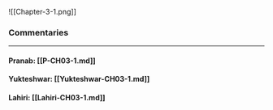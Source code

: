 ![[Chapter-3-1.png]]

### Commentaries

---

#### Pranab: [[P-CH03-1.md]]

#### Yukteshwar: [[Yukteshwar-CH03-1.md]]

#### Lahiri: [[Lahiri-CH03-1.md]]
